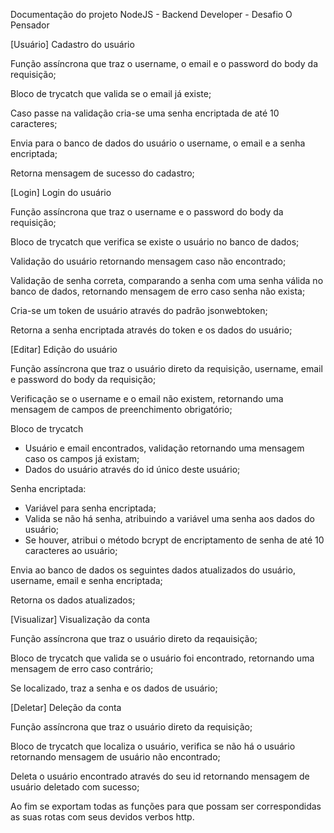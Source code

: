Documentação do projeto NodeJS - Backend Developer - Desafio O Pensador

[Usuário] Cadastro do usuário

Função assíncrona que traz o username, o email e o password do body da requisição;

Bloco de trycatch que valida se o email já existe;

Caso passe na validação cria-se uma senha encriptada de até 10 caracteres;

Envia para o banco de dados do usuário o username, o email e a senha encriptada;

Retorna mensagem de sucesso do cadastro;


[Login] Login do usuário 

Função assíncrona que traz o username e o password do body da requisição;

Bloco de trycatch que verifica se existe o usuário no banco de dados;

Validação do usuário retornando mensagem caso não encontrado;

Validação de senha correta, comparando a senha com uma senha válida no banco de dados, retornando mensagem de erro caso senha não exista;

Cria-se um token de usuário através do padrão jsonwebtoken;

Retorna a senha encriptada através do token e os dados do usuário;


[Editar] Edição do usuário 

Função assíncrona que traz o usuário direto da requisição, username, email e password do body da requisição; 

Verificação se o username e o email não existem, retornando uma mensagem de campos de preenchimento obrigatório;

Bloco de trycatch
- Usuário e email encontrados, validação retornando uma mensagem caso os campos já existam;
- Dados do usuário através do id único deste usuário;

Senha encriptada: 
- Variável para senha encriptada;
- Valida se não há senha, atribuindo a variável uma senha aos dados do usuário;
- Se houver, atribui o método bcrypt de encriptamento de senha de até 10 caracteres ao usuário;

Envia ao banco de dados os seguintes dados atualizados do usuário, username, email e senha encriptada;

Retorna os dados atualizados;


[Visualizar] Visualização da conta 

Função assíncrona que traz o usuário direto da reqauisição;

Bloco de trycatch que valida se o usuário foi encontrado, retornando uma mensagem de erro caso contrário;

Se localizado, traz a senha e os dados de usuário;


[Deletar] Deleção da conta 

Função assíncrona que traz o usuário direto da requisição;

Bloco de trycatch que localiza o usuário, verifica se não há o usuário retornando mensagem de usuário não encontrado; 

Deleta o usuário encontrado através do seu id retornando mensagem de usuário deletado com sucesso; 


Ao fim se exportam todas as funções para que possam ser correspondidas as suas rotas com seus devidos verbos http.